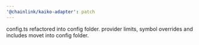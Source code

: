 ```yaml
---
'@chainlink/kaiko-adapter': patch
---
```


config.ts refactored into config folder. provider limits, symbol overrides and includes movet into config folder.
